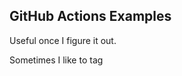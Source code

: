 GitHub Actions Examples
-----------------------

Useful once I figure it out.

Sometimes I like to tag
